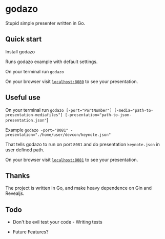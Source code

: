# godazo
Stupid simple presenter written in Go.

## Quick start
Install godazo

Runs godazo example with default settings.

On your terminal run `godazo`

On your browser visit [`localhost:8080`](http://localhost:8080/) to see your presentation.

## Useful use
On your terminal run `godazo [-port="PortNumber"] [-media="path-to-presentation-mediafiles"] [-presentation="path-to-json-presentation.json"`]

Example `godazo -port="8081" -presentation="./home/user/devcon/keynote.json"`

That tells godazo to run on port `8081` and do presentation `keynote.json` in user defined path.

On your browser visit [`localhost:8081`](http://localhost:8081/) to see your presentation.

## Thanks

The project is written in Go, and make heavy dependence on Gin and Revealjs.

## Todo

* Don't be evil test your code - Writing tests

* Future Features?